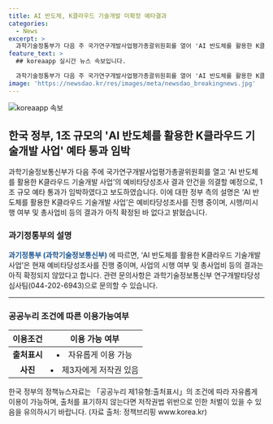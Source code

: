 ```yaml
---
title: AI 반도체, K클라우드 기술개발 미확정 예타결과
categories:
  - News
excerpt: >
  과학기술정통부가 다음 주 국가연구개발사업평가총괄위원회를 열어 'AI 반도체를 활용한 K클라우드 기술개발 사업'의 예비타당성조사 결과 안건을 의결할 예정으로, 1조 규모 예타 통과가 임박한 것으로 보도됐다. 하지만 과기정통부는 아직 결과가 확정되지 않았다고 설명했다. AI와 클라우드 기술을 활용한 이 사업에 대한 기대감이 높아지고 있는 가운데, 결정 결과에 주목할 필요가 있다.
feature_text: >
  ## koreaapp 실시간 뉴스 속보입니다.

  과학기술정통부가 다음 주 국가연구개발사업평가총괄위원회를 열어 'AI 반도체를 활용한 K클라우드 기술개발 사업'의 예비타당성조사 결과 안건을 의결할 예정으로, 1조 규모 예타 통과가 임박한 것으로 보도됐다. 하지만 과기정통부는 아직 결과가 확정되지 않았다고 설명했다. AI와 클라우드 기술을 활용한 이 사업에 대한 기대감이 높아지고 있는 가운데, 결정 결과에 주목할 필요가 있다.
image: 'https://newsdao.kr/res/images/meta/newsdao_breakingnews.jpg'
---
```


<p><img src="https://newsdao.kr/res/images/meta/newsdao_breakingnews.jpg" alt="koreaapp 속보" /></p>

<h2 data-ke-size="size26">한국 정부, 1조 규모의 'AI 반도체를 활용한 K클라우드 기술개발 사업' 예타 통과 임박</h2>

<p data-ke-size="size16">과학기술정보통신부가 다음 주에 국가연구개발사업평가총괄위원회를 열고 ‘AI 반도체를 활용한 K클라우드 기술개발 사업’의 예비타당성조사 결과 안건을 의결할 예정으로, 1조 규모 예타 통과가 임박하였다고 보도하였습니다. 이에 대한 정부 측의 설명은 ‘AI 반도체를 활용한 K클라우드 기술개발 사업’은 예비타당성조사를 진행 중이며, 시행/미시행 여부 및 총사업비 등의 결과가 아직 확정된 바 없다고 밝혔습니다.</p>

<h3 data-ke-size="size24">과기정통부의 설명</h3>

<p data-ke-size="size16"><b><span style="color: #1a5490;">과기정통부 (과학기술정보통신부) </span></b>에 따르면, ‘AI 반도체를 활용한 K클라우드 기술개발 사업’은 현재 예비타당성조사를 진행 중이며, 사업의 시행 여부 및 총사업비 등의 결과는 아직 확정되지 않았다고 합니다. 관련 문의사항은 과학기술정보통신부 연구개발타당성심사팀(044-202-6943)으로 문의할 수 있습니다.</p>

<hr data-ke-size="size24">

<h3 data-ke-size="size24">공공누리 조건에 따른 이용가능여부</h3>

<table>
    <thead>
        <tr>
            <th style="text-align: center; height: 17px;"><b>이용조건</b></th>
            <th style="text-align: center; height: 17px;"><b>이용 가능 여부</b></th>
        </tr>
    </thead>
    <tbody>
        <tr>
            <td style="text-align: center; height: 17px;"><b>출처표시</b></td>
            <td style="text-align: center; height: 17px;"><li>자유롭게 이용 가능</li></td>
        </tr>
        <tr>
            <td style="text-align: center; height: 17px;"><b>사진</b></td>
            <td style="text-align: center; height: 17px;"><li>제3자에게 저작권 있음</li></td>
        </tr>
    </tbody>
</table>

<p data-ke-size="size16">한국 정부의 정책뉴스자료는 「공공누리 제1유형:출처표시」의 조건에 따라 자유롭게 이용이 가능하며, 출처를 표기하지 않는다면 저작권법 위반으로 인한 처벌이 있을 수 있음을 유의하시기 바랍니다. (자료 출처: 정책브리핑 www.korea.kr)</p>

<p data-ke-size="size16">&nbsp;</p>

